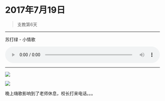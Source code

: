 <link href="../../../css/style.css" rel="stylesheet" >

# 2017年7月19日

> 支教第6天

---

苏打绿 - 小情歌

<audio src="https://yumiao.static.twesix.cn/audio/苏打绿 - 小情歌.mp3" controls preload style="width: 100%; "></audio>

---

![](https://yumiao-static.oss-cn-beijing.aliyuncs.com/image/2017/07/19/IMG_0851.PNG)

![](https://yumiao-static.oss-cn-beijing.aliyuncs.com/image/2017/07/19/IMG_0852.JPG)

晚上嗨歌影响到了老师休息，校长打来电话。。。

<script src="../../../js/x-oss-process.js"></script>
